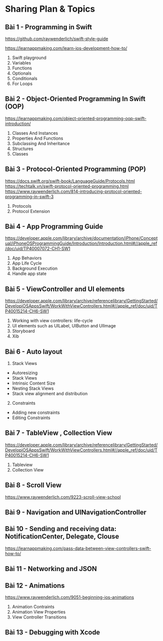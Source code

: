# Sharing Plan & Topics 

## Bài 1 - Programming in Swift
https://github.com/raywenderlich/swift-style-guide

https://learnappmaking.com/learn-ios-development-how-to/
1. Swift playground
2. Variables
3. Functions
4. Optionals
5. Conditionals
6. For Loops
  
## Bài 2 - Object-Oriented Programming In Swift (OOP)
https://learnappmaking.com/object-oriented-programming-oop-swift-introduction/
1. Classes And Instances
2. Properties And Functions
3. Subclassing And Inheritance
5. Structures
6. Classes 

## Bài 3 - Protocol-Oriented Programming (POP)
https://docs.swift.org/swift-book/LanguageGuide/Protocols.html <br>
https://techtalk.vn/swift-protocol-oriented-programming.html <br>
https://www.raywenderlich.com/814-introducing-protocol-oriented-programming-in-swift-3
1. Protocols
2. Protocol Extension


## Bài 4 - App Programming Guide
https://developer.apple.com/library/archive/documentation/iPhone/Conceptual/iPhoneOSProgrammingGuide/Introduction/Introduction.html#//apple_ref/doc/uid/TP40007072-CH1-SW1

1. App Behaviors 
2. App Life Cycle 
3. Background Execution 
4. Handle app state 

## Bài 5 - ViewController and UI elements 
https://developer.apple.com/library/archive/referencelibrary/GettingStarted/DevelopiOSAppsSwift/WorkWithViewControllers.html#//apple_ref/doc/uid/TP40015214-CH6-SW1

1. Working with view controllers: life-cycle
2. UI elements such as UILabel, UIButton and UIImage
3. Storyboard 
4. Xib

## Bài 6 - Auto layout 
1. Stack Views
- Autoresizing
- Stack Views 
- Intrinsic Content Size
- Nesting Stack Views
- Stack view alignment and distribution 
2. Constraints 
- Adding new constraints 
- Editing Constraints 

## Bài 7 - TableView , Collection View 
https://developer.apple.com/library/archive/referencelibrary/GettingStarted/DevelopiOSAppsSwift/WorkWithViewControllers.html#//apple_ref/doc/uid/TP40015214-CH6-SW1
1. Tableview
2. Collection View

## Bài 8 - Scroll View
https://www.raywenderlich.com/9223-scroll-view-school

## Bài 9 - Navigation and UINavigationController

## Bài 10 - Sending and receiving data:  NotificationCenter, Delegate, Clouse 
https://learnappmaking.com/pass-data-between-view-controllers-swift-how-to/

## Bài 11 - Networking and JSON 

## Bài 12 - Animations 
https://www.raywenderlich.com/9051-beginning-ios-animations

1. Animation Contraints 
2. Animation View Properties 
3. View Controller Transitions 


## Bài 13 - Debugging with Xcode 

